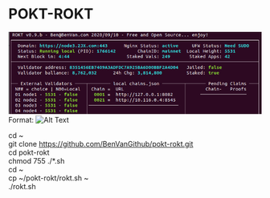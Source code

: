 # POKT-ROKT

![Rocket](/POKT-ROKT.png)
Format: ![Alt Text](url)



cd ~  
git clone https://github.com/BenVanGithub/pokt-rokt.git  
cd pokt-rokt  
chmod 755 ./*.sh  
cd ~  
cp ~/pokt-rokt/rokt.sh ~  
./rokt.sh  
